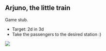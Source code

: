 Arjuno, the little train
--------------------
Game stub.

- Target: 2d in 3d 
- Take the passengers to the desired station :)

![](./arjuno.gif)
